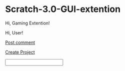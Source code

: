 # Scratch-3.0-GUI-extention
<p id="Top">Hi, Gaming Extention!</p>
Hi, User!
<p>
</p>
<a href="#" class="button">Post comment</a>
<p>
</p>
<a href="#" class="button big">Create Project</a>
<p>
</p>
<input type='text'></input>
